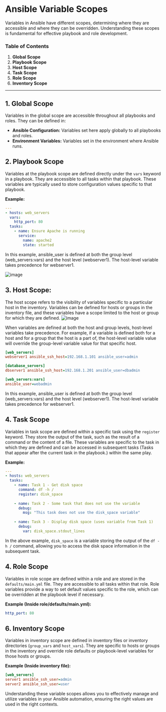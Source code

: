 # Ansible Variable Scopes

Variables in Ansible have different scopes, determining where they are accessible and where they can be overridden. Understanding these scopes is fundamental for effective playbook and role development.

### Table of Contents

1. **Global Scope**
2. **Playbook Scope**
3. **Host Scope**
4. **Task Scope**
5. **Role Scope**
6. **Inventory Scope**

---

## 1. Global Scope

Variables in the global scope are accessible throughout all playbooks and roles. They can be defined in:

- **Ansible Configuration:** Variables set here apply globally to all playbooks and roles.
- **Environment Variables:** Variables set in the environment where Ansible runs.

## 2. Playbook Scope

Variables at the playbook scope are defined directly under the `vars` keyword in a playbook. They are accessible to all tasks within that playbook. These variables are typically used to store configuration values specific to that playbook.

**Example:**

```yaml
---
- hosts: web_servers
  vars:
    http_port: 80
  tasks:
    - name: Ensure Apache is running
      service:
        name: apache2
        state: started
```
In this example, ansible_user is defined at both the group level (web_servers:vars) and the host level (webserver1). The host-level variable takes precedence for webserver1.

![image](https://github.com/nirajp82/Ansible/assets/61636643/6bbfa28b-5dab-4178-9669-ab4d22532b37)

## 3. Host Scope: 

The host scope refers to the visibility of variables specific to a particular host in the inventory. Variables can be defined for hosts or groups in the inventory file, and these variables have a scope limited to the host or group for which they are defined.
![image](https://github.com/nirajp82/Ansible/assets/61636643/1cad725c-b464-4dee-9f55-26caed46b9b3)

When variables are defined at both the host and group levels, host-level variables take precedence. For example, if a variable is defined both for a host and for a group that the host is a part of, the host-level variable value will override the group-level variable value for that specific host.

```ini
[web_servers]
webserver1 ansible_ssh_host=192.168.1.101 ansible_user=admin

[database_servers]
dbserver1 ansible_ssh_host=192.168.1.201 ansible_user=dbadmin

[web_servers:vars]
ansible_user=webadmin
```
In this example, ansible_user is defined at both the group level (web_servers:vars) and the host level (webserver1). The host-level variable takes precedence for webserver1.

## 4. Task Scope

Variables in task scope are defined within a specific task using the `register` keyword. They store the output of the task, such as the result of a command or the content of a file. These variables are specific to the task in which they are defined and can be accessed in subsequent tasks (Tasks that appear after the current task in the playbook.) within the same play.

**Example:**

```yaml
---
- hosts: web_servers
  tasks:
    - name: Task 1 - Get disk space
      command: df -h /
      register: disk_space
    
    - name: Task 2 - Some task that does not use the variable
      debug:
        msg: "This task does not use the disk_space variable"
    
    - name: Task 3 - Display disk space (uses variable from Task 1)
      debug:
        var: disk_space.stdout_lines
```

In the above example, `disk_space` is a variable storing the output of the `df -h /` command, allowing you to access the disk space information in the subsequent task.

## 4. Role Scope

Variables in role scope are defined within a role and are stored in the `defaults/main.yml` file. They are accessible to all tasks within that role. Role variables provide a way to set default values specific to the role, which can be overridden at the playbook level if necessary.

**Example (Inside role/defaults/main.yml):**

```yaml
http_port: 80
```

## 6. Inventory Scope

Variables in inventory scope are defined in inventory files or inventory directories (`group_vars` and `host_vars`). They are specific to hosts or groups in the inventory and override role defaults or playbook-level variables for those hosts or groups.

**Example (Inside inventory file):**

```ini
[web_servers]
server1 ansible_ssh_user=admin
server2 ansible_ssh_user=user
```

Understanding these variable scopes allows you to effectively manage and utilize variables in your Ansible automation, ensuring the right values are used in the right contexts.
